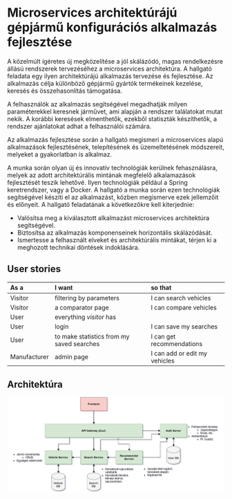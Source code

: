 # Microservices architektúrájú gépjármű konfigurációs alkalmazás fejlesztése
A közelmúlt ígéretes új megközelítése a jól skálázódó, magas rendelkezésre állású rendszerek tervezéséhez a microservices architektúra. A hallgató feladata egy ilyen architektúrájú alkalmazás tervezése és fejlesztése. Az alkalmazás célja különböző gépjármű gyártók termékeinek kezelése, keresés és összehasonlítás támogatása.

A felhasználók az alkalmazás segítségével megadhatják milyen paraméterekkel keresnek járművet, ami alapján a rendszer találatokat mutat nekik. A korábbi keresések elmenthetők, ezekből statiszták készíthetők, a rendszer ajánlatokat adhat a felhasználói számára. 

Az alkalmazás fejlesztése során a hallgató megismeri a microservices alapú alkalmazások fejlesztésének, telepítésének és üzemeltetésének módszereit, melyeket a gyakorlatban is alkalmaz.

A munka során olyan új és innovatív technológiák kerülnek fehasználásra, melyek az adott architektúrális mintának megfelelő alkalamazások fejlesztését teszik lehetővé. Ilyen technológiák például a Spring keretrendszer, vagy a Docker. A hallgató a munka során ezen technológiák segítségével készíti el az alkalmazást, közben megismerve ezek jellemzőit és előnyeit.
A hallgató feladatának a következőkre kell kiterjednie:
- Valósítsa meg a kiválasztott alkalmazást microservices architektúra segítségével.
- Biztosítsa az alkalmazás komponenseinek horizontális skálázódását.
- Ismertesse a felhasznált elveket és architektúrális mintákat, térjen ki a meghozott
technikai döntések indoklására.

## User stories
|As a |I want |so that|
|:---|:---|:---|
|Visitor |filtering by parameters|I can search vehicles|
|Visitor |a comparator page|I can compare vehicles|
|User |everything *visitor* has | |
|User |login| I can save my searches|
|User |to make statistics from my saved searches| I can get recommendations|
|Manufacturer |admin page|I can add or edit my vehicles|
 
 ## Architektúra 
 ![final architecture](architektúra.jpg)

